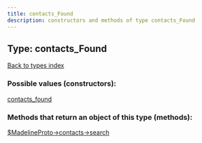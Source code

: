 ```yaml
---
title: contacts_Found
description: constructors and methods of type contacts_Found
---
```

## Type: contacts\_Found  
[Back to types index](index.md)



### Possible values (constructors):

[contacts\_found](../constructors/contacts_found.md)  



### Methods that return an object of this type (methods):

[$MadelineProto->contacts->search](../methods/contacts_search.md)  



